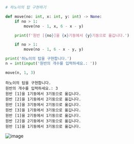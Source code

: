 ```python
# 하노이의 탑 구현하기

def move(no: int, x: int, y: int) -> None:
    if no > 1:
        move(no - 1, x, 6 - x - y)

    print(f'원반 [{no}]을 {x}기둥에서 {y}기둥으로 옮깁니다.')

    if no > 1:
        move(no - 1, 6 - x - y, y)

print('하노이의 탑을 구현합니다.')
n = int(input('원반의 개수를 입력하세요.: '))

move(n, 1, 3)
```

```
하노이의 탑을 구현합니다.
원반의 개수를 입력하세요.: 3
원반 [1]을 1기둥에서 3기둥으로 옮깁니다.
원반 [2]을 1기둥에서 2기둥으로 옮깁니다.
원반 [1]을 3기둥에서 2기둥으로 옮깁니다.
원반 [3]을 1기둥에서 3기둥으로 옮깁니다.
원반 [1]을 2기둥에서 1기둥으로 옮깁니다.
원반 [2]을 2기둥에서 3기둥으로 옮깁니다.
원반 [1]을 1기둥에서 3기둥으로 옮깁니다.
```

![image](https://user-images.githubusercontent.com/84713532/204679753-de354581-7790-4ab7-93de-48db41fe4ce9.png)
